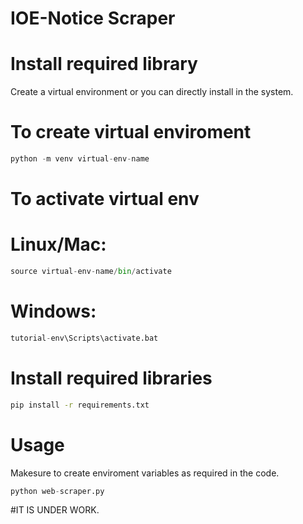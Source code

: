 # IOE-Notice Scraper

# Install required library

Create a virtual environment or you can directly install in the system.

# To create virtual enviroment
```python
python -m venv virtual-env-name
```
# To activate virtual env
# Linux/Mac:
```python
source virtual-env-name/bin/activate
```
# Windows: 
```python
tutorial-env\Scripts\activate.bat
```

# Install required libraries
```bash
pip install -r requirements.txt
```

# Usage
Makesure to create enviroment variables as required in the code.
```python
python web-scraper.py
```

#IT IS UNDER WORK.

